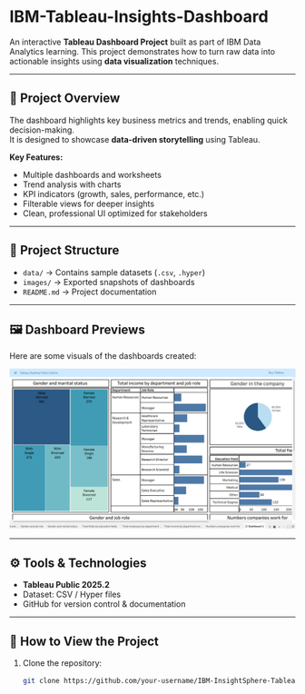 # IBM-Tableau-Insights-Dashboard
An interactive **Tableau Dashboard Project** built as part of IBM Data Analytics learning.   This project demonstrates how to turn raw data into actionable insights using **data visualization** techniques.

---

## 🚀 Project Overview
The dashboard highlights key business metrics and trends, enabling quick decision-making.  
It is designed to showcase **data-driven storytelling** using Tableau.

**Key Features:**
- Multiple dashboards and worksheets
- Trend analysis with charts
- KPI indicators (growth, sales, performance, etc.)
- Filterable views for deeper insights
- Clean, professional UI optimized for stakeholders

---

## 📂 Project Structure
- `data/` → Contains sample datasets (`.csv`, `.hyper`)
- `images/` → Exported snapshots of dashboards
- `README.md` → Project documentation

---

## 🖼️ Dashboard Previews
Here are some visuals of the dashboards created:

![Dashboard ](images/Dashboard.png)  
 

---

## ⚙️ Tools & Technologies
- **Tableau Public 2025.2**
- Dataset: CSV / Hyper files
- GitHub for version control & documentation

---

## 📌 How to View the Project
1. Clone the repository:
   ```bash
   git clone https://github.com/your-username/IBM-InsightSphere-Tableau.git

